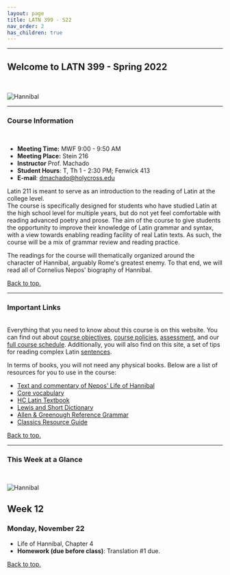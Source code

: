 ```yaml
---
layout: page
title: LATN 399 - S22
nav_order: 2
has_children: true
---
```

***

## Welcome to LATN 399 - Spring 2022
&nbsp;

![Hannibal](https://www.ancienthistorylists.com/wp-content/uploads/2014/09/Hannibal-Barca.jpg)

***

### Course Information
&nbsp;  
- **Meeting Time:** MWF 9:00 - 9:50 AM
- **Meeting Place:** Stein 216
- **Instructor** Prof. Machado
- **Student Hours**: T, Th 1 - 2:30 PM; Fenwick 413
- **E-mail**: dmachado@holycross.edu

Latin 211 is meant to serve as an introduction to the reading of Latin at the college level. 	
The course is specifically designed for students who have studied Latin at the high school level for multiple years, but do not yet feel comfortable with reading advanced poetry and prose. The aim of the course to give students the opportunity to improve their knowledge of Latin grammar and syntax, with a view towards enabling reading facility of real Latin texts. As such, the course will be a mix of grammar review and reading practice.

The readings for the course will thematically organized around the character of Hannibal, arguably Rome's greatest enemy. To that end, we will read all of Cornelius Nepos' biography of Hannibal.

[Back to top.](#top)

***

### Important Links
&nbsp;  
Everything that you need to know about this course is on this website. You can find out about [course objectives](https://dominicmachado.github.io/course-objectives-latn211-f21), [course policies](https://dominicmachado.github.io/course-policies-latn211-f21), [assessment](https://dominicmachado.github.io/assessment-latn211-f21), and our [full course schedule](https://dominicmachado.github.io/schedule-latn211-f21). Additionally, you will also find on this site, a set of tips for reading complex Latin [sentences](https://dominicmachado.github.io/tips-for-reading-latn211-f21).

In terms of books, you will not need any physical books. Below are a list of resources for you to use in the course:
- [Text and commentary of Nepos' Life of Hannibal](http://dcc.dickinson.edu/nepos-hannibal/chapter-1)
- [Core vocabulary](https://dominicmachado.github.io/vocabulary-latn211-f21)
- [HC Latin Textbook](https://lingualatina.github.io/textbook/)
- [Lewis and Short Dictionary](http://folio2.furman.edu/lewis-short/index.html)
- [Allen & Greenough Reference Grammar](http://dcc.dickinson.edu/grammar/latin/credits-and-reuse)
- [Classics Resource Guide](https://libguides.holycross.edu/classics)

[Back to top.](#top)

***

### This Week at a Glance
&nbsp;  

![Hannibal](https://tourdetravoy.files.wordpress.com/2016/10/hannibal_traversette1.jpg?w=660)

## Week 12

### Monday, November 22
- Life of Hannibal, Chapter 4
- **Homework (due before class)**: Translation #1 due.


[Back to top.](#top)

